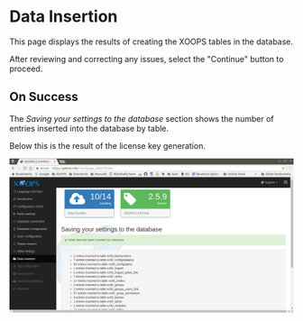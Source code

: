# Data Insertion

This page displays the results of creating the XOOPS tables in the database.

After reviewing and correcting any issues, select the "Continue" button to proceed.

## On Success
The *Saving your settings to the database* section shows the number of
entries inserted into the database by table.

Below this is the result of the license key generation.

![XOOPS Installer Data Insertion](../../assets/installer-10.png)
